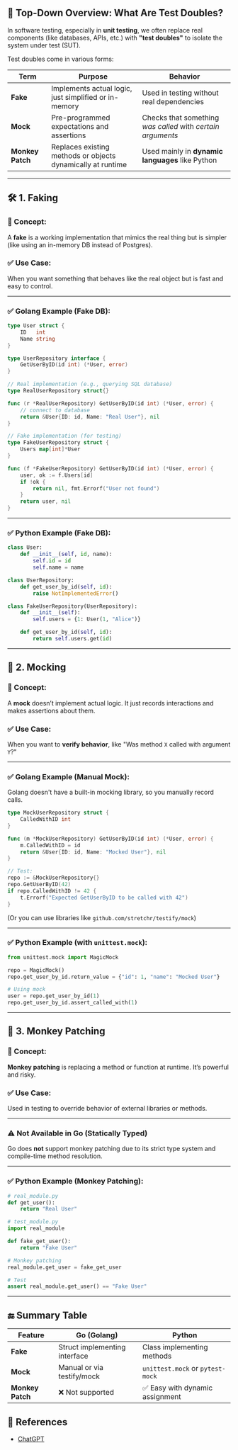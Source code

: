 ## 🧠 **Top-Down Overview: What Are Test Doubles?**

In software testing, especially in **unit testing**, we often replace real components (like databases, APIs, etc.) with **"test doubles"** to isolate the system under test (SUT).

Test doubles come in various forms:

| Term             | Purpose                                                     | Behavior                                                    |
| ---------------- | ----------------------------------------------------------- | ----------------------------------------------------------- |
| **Fake**         | Implements actual logic, just simplified or in-memory       | Used in testing without real dependencies                   |
| **Mock**         | Pre-programmed expectations and assertions                  | Checks that something _was called_ with _certain arguments_ |
| **Monkey Patch** | Replaces existing methods or objects dynamically at runtime | Used mainly in **dynamic languages** like Python            |

---

## 🛠️ 1. **Faking**

### 🔹 Concept:

A **fake** is a working implementation that mimics the real thing but is simpler (like using an in-memory DB instead of Postgres).

### ✅ Use Case:

When you want something that behaves like the real object but is fast and easy to control.

---

### ✅ Golang Example (Fake DB):

```go
type User struct {
    ID   int
    Name string
}

type UserRepository interface {
    GetUserByID(id int) (*User, error)
}

// Real implementation (e.g., querying SQL database)
type RealUserRepository struct{}

func (r *RealUserRepository) GetUserByID(id int) (*User, error) {
    // connect to database
    return &User{ID: id, Name: "Real User"}, nil
}

// Fake implementation (for testing)
type FakeUserRepository struct {
    Users map[int]*User
}

func (f *FakeUserRepository) GetUserByID(id int) (*User, error) {
    user, ok := f.Users[id]
    if !ok {
        return nil, fmt.Errorf("User not found")
    }
    return user, nil
}
```

---

### ✅ Python Example (Fake DB):

```python
class User:
    def __init__(self, id, name):
        self.id = id
        self.name = name

class UserRepository:
    def get_user_by_id(self, id):
        raise NotImplementedError()

class FakeUserRepository(UserRepository):
    def __init__(self):
        self.users = {1: User(1, "Alice")}

    def get_user_by_id(self, id):
        return self.users.get(id)
```

---

## 🧪 2. **Mocking**

### 🔹 Concept:

A **mock** doesn’t implement actual logic. It just records interactions and makes assertions about them.

### ✅ Use Case:

When you want to **verify behavior**, like "Was method `X` called with argument `Y`?"

---

### ✅ Golang Example (Manual Mock):

Golang doesn't have a built-in mocking library, so you manually record calls.

```go
type MockUserRepository struct {
    CalledWithID int
}

func (m *MockUserRepository) GetUserByID(id int) (*User, error) {
    m.CalledWithID = id
    return &User{ID: id, Name: "Mocked User"}, nil
}

// Test:
repo := &MockUserRepository{}
repo.GetUserByID(42)
if repo.CalledWithID != 42 {
    t.Errorf("Expected GetUserByID to be called with 42")
}
```

(Or you can use libraries like `github.com/stretchr/testify/mock`)

---

### ✅ Python Example (with `unittest.mock`):

```python
from unittest.mock import MagicMock

repo = MagicMock()
repo.get_user_by_id.return_value = {"id": 1, "name": "Mocked User"}

# Using mock
user = repo.get_user_by_id(1)
repo.get_user_by_id.assert_called_with(1)
```

---

## 🧩 3. **Monkey Patching**

### 🔹 Concept:

**Monkey patching** is replacing a method or function at runtime. It’s powerful and risky.

### ✅ Use Case:

Used in testing to override behavior of external libraries or methods.

---

### ⚠️ Not Available in Go (Statically Typed)

Go does **not** support monkey patching due to its strict type system and compile-time method resolution.

---

### ✅ Python Example (Monkey Patching):

```python
# real_module.py
def get_user():
    return "Real User"

# test_module.py
import real_module

def fake_get_user():
    return "Fake User"

# Monkey patching
real_module.get_user = fake_get_user

# Test
assert real_module.get_user() == "Fake User"
```

---

## 🔚 Summary Table

| Feature          | Go (Golang)                   | Python                           |
| ---------------- | ----------------------------- | -------------------------------- |
| **Fake**         | Struct implementing interface | Class implementing methods       |
| **Mock**         | Manual or via testify/mock    | `unittest.mock` or `pytest-mock` |
| **Monkey Patch** | ❌ Not supported              | ✅ Easy with dynamic assignment  |

## 🧾 References

- [ChatGPT](https://chatgpt.com/?model=auto&temporary-chat=true)
